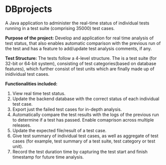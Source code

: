 # DBprojects
A Java application to administer the real-time status of individual tests running in a test suite (comprising 35000) test cases.

**Purpose of the project:** Develop and application for real time analysis of test status, that also enables automatic comparison with the previous run of the test and has a feature to add/update test analysis comments, if any. 

**Test Structure:**
The tests follow a 4-level structure. The is a test suite (for 32-bit or 64-bit system), consisting of test categories(based on database features), which further consist of test units which are finally made up of inidividual test cases. 

**Functionalities included:**
1. View real time test status.
2. Update the backend database with the correct status of each individual test case.
3. Export just the failed test cases for in-depth analysis. 
4. Automatically compare the test results with the logs of the previous run to determine if a test has passed. Enable comaprison across multiple releases. 
5. Update the expected file/result of a test case. 
6. Give test summary of individual test cases, as well as aggregate of test cases (for example, test summary of a test suite, test category or test unit).
7. Record the test duration time by capturing the test start and finish timestamp for future time analysis. 

